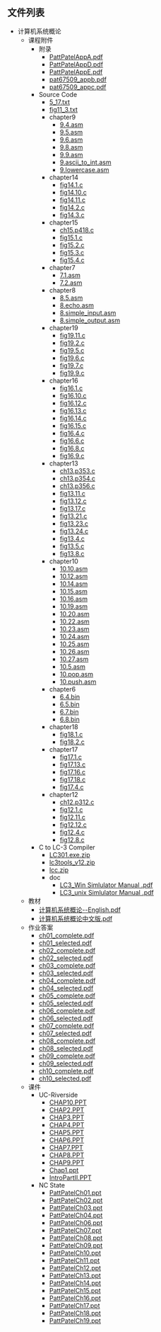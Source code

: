 

## 文件列表

- 计算机系统概论
    - 课程附件
        - 附录
            - [PattPatelAppA.pdf](https%3A//github.com/QSCTech/zju-icicles/raw/master/%E8%AE%A1%E7%AE%97%E6%9C%BA%E7%B3%BB%E7%BB%9F%E6%A6%82%E8%AE%BA/%E8%AF%BE%E7%A8%8B%E9%99%84%E4%BB%B6/%E9%99%84%E5%BD%95/PattPatelAppA.pdf)
            - [PattPatelAppD.pdf](https%3A//github.com/QSCTech/zju-icicles/raw/master/%E8%AE%A1%E7%AE%97%E6%9C%BA%E7%B3%BB%E7%BB%9F%E6%A6%82%E8%AE%BA/%E8%AF%BE%E7%A8%8B%E9%99%84%E4%BB%B6/%E9%99%84%E5%BD%95/PattPatelAppD.pdf)
            - [PattPatelAppE.pdf](https%3A//github.com/QSCTech/zju-icicles/raw/master/%E8%AE%A1%E7%AE%97%E6%9C%BA%E7%B3%BB%E7%BB%9F%E6%A6%82%E8%AE%BA/%E8%AF%BE%E7%A8%8B%E9%99%84%E4%BB%B6/%E9%99%84%E5%BD%95/PattPatelAppE.pdf)
            - [pat67509_appb.pdf](https%3A//github.com/QSCTech/zju-icicles/raw/master/%E8%AE%A1%E7%AE%97%E6%9C%BA%E7%B3%BB%E7%BB%9F%E6%A6%82%E8%AE%BA/%E8%AF%BE%E7%A8%8B%E9%99%84%E4%BB%B6/%E9%99%84%E5%BD%95/pat67509_appb.pdf)
            - [pat67509_appc.pdf](https%3A//github.com/QSCTech/zju-icicles/raw/master/%E8%AE%A1%E7%AE%97%E6%9C%BA%E7%B3%BB%E7%BB%9F%E6%A6%82%E8%AE%BA/%E8%AF%BE%E7%A8%8B%E9%99%84%E4%BB%B6/%E9%99%84%E5%BD%95/pat67509_appc.pdf)
        - Source Code
            - [5_17.txt](https%3A//github.com/QSCTech/zju-icicles/blob/master/%E8%AE%A1%E7%AE%97%E6%9C%BA%E7%B3%BB%E7%BB%9F%E6%A6%82%E8%AE%BA/%E8%AF%BE%E7%A8%8B%E9%99%84%E4%BB%B6/Source%20Code/5_17.txt)
            - [fig11_3.txt](https%3A//github.com/QSCTech/zju-icicles/blob/master/%E8%AE%A1%E7%AE%97%E6%9C%BA%E7%B3%BB%E7%BB%9F%E6%A6%82%E8%AE%BA/%E8%AF%BE%E7%A8%8B%E9%99%84%E4%BB%B6/Source%20Code/fig11_3.txt)
            - chapter9
                - [9.4.asm](https%3A//github.com/QSCTech/zju-icicles/raw/master/%E8%AE%A1%E7%AE%97%E6%9C%BA%E7%B3%BB%E7%BB%9F%E6%A6%82%E8%AE%BA/%E8%AF%BE%E7%A8%8B%E9%99%84%E4%BB%B6/Source%20Code/chapter9/9.4.asm)
                - [9.5.asm](https%3A//github.com/QSCTech/zju-icicles/raw/master/%E8%AE%A1%E7%AE%97%E6%9C%BA%E7%B3%BB%E7%BB%9F%E6%A6%82%E8%AE%BA/%E8%AF%BE%E7%A8%8B%E9%99%84%E4%BB%B6/Source%20Code/chapter9/9.5.asm)
                - [9.6.asm](https%3A//github.com/QSCTech/zju-icicles/raw/master/%E8%AE%A1%E7%AE%97%E6%9C%BA%E7%B3%BB%E7%BB%9F%E6%A6%82%E8%AE%BA/%E8%AF%BE%E7%A8%8B%E9%99%84%E4%BB%B6/Source%20Code/chapter9/9.6.asm)
                - [9.8.asm](https%3A//github.com/QSCTech/zju-icicles/raw/master/%E8%AE%A1%E7%AE%97%E6%9C%BA%E7%B3%BB%E7%BB%9F%E6%A6%82%E8%AE%BA/%E8%AF%BE%E7%A8%8B%E9%99%84%E4%BB%B6/Source%20Code/chapter9/9.8.asm)
                - [9.9.asm](https%3A//github.com/QSCTech/zju-icicles/raw/master/%E8%AE%A1%E7%AE%97%E6%9C%BA%E7%B3%BB%E7%BB%9F%E6%A6%82%E8%AE%BA/%E8%AF%BE%E7%A8%8B%E9%99%84%E4%BB%B6/Source%20Code/chapter9/9.9.asm)
                - [9.ascii_to_int.asm](https%3A//github.com/QSCTech/zju-icicles/raw/master/%E8%AE%A1%E7%AE%97%E6%9C%BA%E7%B3%BB%E7%BB%9F%E6%A6%82%E8%AE%BA/%E8%AF%BE%E7%A8%8B%E9%99%84%E4%BB%B6/Source%20Code/chapter9/9.ascii_to_int.asm)
                - [9.lowercase.asm](https%3A//github.com/QSCTech/zju-icicles/raw/master/%E8%AE%A1%E7%AE%97%E6%9C%BA%E7%B3%BB%E7%BB%9F%E6%A6%82%E8%AE%BA/%E8%AF%BE%E7%A8%8B%E9%99%84%E4%BB%B6/Source%20Code/chapter9/9.lowercase.asm)
            - chapter14
                - [fig14.1.c](https%3A//github.com/QSCTech/zju-icicles/raw/master/%E8%AE%A1%E7%AE%97%E6%9C%BA%E7%B3%BB%E7%BB%9F%E6%A6%82%E8%AE%BA/%E8%AF%BE%E7%A8%8B%E9%99%84%E4%BB%B6/Source%20Code/chapter14/fig14.1.c)
                - [fig14.10.c](https%3A//github.com/QSCTech/zju-icicles/raw/master/%E8%AE%A1%E7%AE%97%E6%9C%BA%E7%B3%BB%E7%BB%9F%E6%A6%82%E8%AE%BA/%E8%AF%BE%E7%A8%8B%E9%99%84%E4%BB%B6/Source%20Code/chapter14/fig14.10.c)
                - [fig14.11.c](https%3A//github.com/QSCTech/zju-icicles/raw/master/%E8%AE%A1%E7%AE%97%E6%9C%BA%E7%B3%BB%E7%BB%9F%E6%A6%82%E8%AE%BA/%E8%AF%BE%E7%A8%8B%E9%99%84%E4%BB%B6/Source%20Code/chapter14/fig14.11.c)
                - [fig14.2.c](https%3A//github.com/QSCTech/zju-icicles/raw/master/%E8%AE%A1%E7%AE%97%E6%9C%BA%E7%B3%BB%E7%BB%9F%E6%A6%82%E8%AE%BA/%E8%AF%BE%E7%A8%8B%E9%99%84%E4%BB%B6/Source%20Code/chapter14/fig14.2.c)
                - [fig14.3.c](https%3A//github.com/QSCTech/zju-icicles/raw/master/%E8%AE%A1%E7%AE%97%E6%9C%BA%E7%B3%BB%E7%BB%9F%E6%A6%82%E8%AE%BA/%E8%AF%BE%E7%A8%8B%E9%99%84%E4%BB%B6/Source%20Code/chapter14/fig14.3.c)
            - chapter15
                - [ch15.p418.c](https%3A//github.com/QSCTech/zju-icicles/raw/master/%E8%AE%A1%E7%AE%97%E6%9C%BA%E7%B3%BB%E7%BB%9F%E6%A6%82%E8%AE%BA/%E8%AF%BE%E7%A8%8B%E9%99%84%E4%BB%B6/Source%20Code/chapter15/ch15.p418.c)
                - [fig15.1.c](https%3A//github.com/QSCTech/zju-icicles/raw/master/%E8%AE%A1%E7%AE%97%E6%9C%BA%E7%B3%BB%E7%BB%9F%E6%A6%82%E8%AE%BA/%E8%AF%BE%E7%A8%8B%E9%99%84%E4%BB%B6/Source%20Code/chapter15/fig15.1.c)
                - [fig15.2.c](https%3A//github.com/QSCTech/zju-icicles/raw/master/%E8%AE%A1%E7%AE%97%E6%9C%BA%E7%B3%BB%E7%BB%9F%E6%A6%82%E8%AE%BA/%E8%AF%BE%E7%A8%8B%E9%99%84%E4%BB%B6/Source%20Code/chapter15/fig15.2.c)
                - [fig15.3.c](https%3A//github.com/QSCTech/zju-icicles/raw/master/%E8%AE%A1%E7%AE%97%E6%9C%BA%E7%B3%BB%E7%BB%9F%E6%A6%82%E8%AE%BA/%E8%AF%BE%E7%A8%8B%E9%99%84%E4%BB%B6/Source%20Code/chapter15/fig15.3.c)
                - [fig15.4.c](https%3A//github.com/QSCTech/zju-icicles/raw/master/%E8%AE%A1%E7%AE%97%E6%9C%BA%E7%B3%BB%E7%BB%9F%E6%A6%82%E8%AE%BA/%E8%AF%BE%E7%A8%8B%E9%99%84%E4%BB%B6/Source%20Code/chapter15/fig15.4.c)
            - chapter7
                - [7.1.asm](https%3A//github.com/QSCTech/zju-icicles/raw/master/%E8%AE%A1%E7%AE%97%E6%9C%BA%E7%B3%BB%E7%BB%9F%E6%A6%82%E8%AE%BA/%E8%AF%BE%E7%A8%8B%E9%99%84%E4%BB%B6/Source%20Code/chapter7/7.1.asm)
                - [7.2.asm](https%3A//github.com/QSCTech/zju-icicles/raw/master/%E8%AE%A1%E7%AE%97%E6%9C%BA%E7%B3%BB%E7%BB%9F%E6%A6%82%E8%AE%BA/%E8%AF%BE%E7%A8%8B%E9%99%84%E4%BB%B6/Source%20Code/chapter7/7.2.asm)
            - chapter8
                - [8.5.asm](https%3A//github.com/QSCTech/zju-icicles/raw/master/%E8%AE%A1%E7%AE%97%E6%9C%BA%E7%B3%BB%E7%BB%9F%E6%A6%82%E8%AE%BA/%E8%AF%BE%E7%A8%8B%E9%99%84%E4%BB%B6/Source%20Code/chapter8/8.5.asm)
                - [8.echo.asm](https%3A//github.com/QSCTech/zju-icicles/raw/master/%E8%AE%A1%E7%AE%97%E6%9C%BA%E7%B3%BB%E7%BB%9F%E6%A6%82%E8%AE%BA/%E8%AF%BE%E7%A8%8B%E9%99%84%E4%BB%B6/Source%20Code/chapter8/8.echo.asm)
                - [8.simple_input.asm](https%3A//github.com/QSCTech/zju-icicles/raw/master/%E8%AE%A1%E7%AE%97%E6%9C%BA%E7%B3%BB%E7%BB%9F%E6%A6%82%E8%AE%BA/%E8%AF%BE%E7%A8%8B%E9%99%84%E4%BB%B6/Source%20Code/chapter8/8.simple_input.asm)
                - [8.simple_output.asm](https%3A//github.com/QSCTech/zju-icicles/raw/master/%E8%AE%A1%E7%AE%97%E6%9C%BA%E7%B3%BB%E7%BB%9F%E6%A6%82%E8%AE%BA/%E8%AF%BE%E7%A8%8B%E9%99%84%E4%BB%B6/Source%20Code/chapter8/8.simple_output.asm)
            - chapter19
                - [fig19.11.c](https%3A//github.com/QSCTech/zju-icicles/raw/master/%E8%AE%A1%E7%AE%97%E6%9C%BA%E7%B3%BB%E7%BB%9F%E6%A6%82%E8%AE%BA/%E8%AF%BE%E7%A8%8B%E9%99%84%E4%BB%B6/Source%20Code/chapter19/fig19.11.c)
                - [fig19.2.c](https%3A//github.com/QSCTech/zju-icicles/raw/master/%E8%AE%A1%E7%AE%97%E6%9C%BA%E7%B3%BB%E7%BB%9F%E6%A6%82%E8%AE%BA/%E8%AF%BE%E7%A8%8B%E9%99%84%E4%BB%B6/Source%20Code/chapter19/fig19.2.c)
                - [fig19.5.c](https%3A//github.com/QSCTech/zju-icicles/raw/master/%E8%AE%A1%E7%AE%97%E6%9C%BA%E7%B3%BB%E7%BB%9F%E6%A6%82%E8%AE%BA/%E8%AF%BE%E7%A8%8B%E9%99%84%E4%BB%B6/Source%20Code/chapter19/fig19.5.c)
                - [fig19.6.c](https%3A//github.com/QSCTech/zju-icicles/raw/master/%E8%AE%A1%E7%AE%97%E6%9C%BA%E7%B3%BB%E7%BB%9F%E6%A6%82%E8%AE%BA/%E8%AF%BE%E7%A8%8B%E9%99%84%E4%BB%B6/Source%20Code/chapter19/fig19.6.c)
                - [fig19.7.c](https%3A//github.com/QSCTech/zju-icicles/raw/master/%E8%AE%A1%E7%AE%97%E6%9C%BA%E7%B3%BB%E7%BB%9F%E6%A6%82%E8%AE%BA/%E8%AF%BE%E7%A8%8B%E9%99%84%E4%BB%B6/Source%20Code/chapter19/fig19.7.c)
                - [fig19.9.c](https%3A//github.com/QSCTech/zju-icicles/raw/master/%E8%AE%A1%E7%AE%97%E6%9C%BA%E7%B3%BB%E7%BB%9F%E6%A6%82%E8%AE%BA/%E8%AF%BE%E7%A8%8B%E9%99%84%E4%BB%B6/Source%20Code/chapter19/fig19.9.c)
            - chapter16
                - [fig16.1.c](https%3A//github.com/QSCTech/zju-icicles/raw/master/%E8%AE%A1%E7%AE%97%E6%9C%BA%E7%B3%BB%E7%BB%9F%E6%A6%82%E8%AE%BA/%E8%AF%BE%E7%A8%8B%E9%99%84%E4%BB%B6/Source%20Code/chapter16/fig16.1.c)
                - [fig16.10.c](https%3A//github.com/QSCTech/zju-icicles/raw/master/%E8%AE%A1%E7%AE%97%E6%9C%BA%E7%B3%BB%E7%BB%9F%E6%A6%82%E8%AE%BA/%E8%AF%BE%E7%A8%8B%E9%99%84%E4%BB%B6/Source%20Code/chapter16/fig16.10.c)
                - [fig16.12.c](https%3A//github.com/QSCTech/zju-icicles/raw/master/%E8%AE%A1%E7%AE%97%E6%9C%BA%E7%B3%BB%E7%BB%9F%E6%A6%82%E8%AE%BA/%E8%AF%BE%E7%A8%8B%E9%99%84%E4%BB%B6/Source%20Code/chapter16/fig16.12.c)
                - [fig16.13.c](https%3A//github.com/QSCTech/zju-icicles/raw/master/%E8%AE%A1%E7%AE%97%E6%9C%BA%E7%B3%BB%E7%BB%9F%E6%A6%82%E8%AE%BA/%E8%AF%BE%E7%A8%8B%E9%99%84%E4%BB%B6/Source%20Code/chapter16/fig16.13.c)
                - [fig16.14.c](https%3A//github.com/QSCTech/zju-icicles/raw/master/%E8%AE%A1%E7%AE%97%E6%9C%BA%E7%B3%BB%E7%BB%9F%E6%A6%82%E8%AE%BA/%E8%AF%BE%E7%A8%8B%E9%99%84%E4%BB%B6/Source%20Code/chapter16/fig16.14.c)
                - [fig16.15.c](https%3A//github.com/QSCTech/zju-icicles/raw/master/%E8%AE%A1%E7%AE%97%E6%9C%BA%E7%B3%BB%E7%BB%9F%E6%A6%82%E8%AE%BA/%E8%AF%BE%E7%A8%8B%E9%99%84%E4%BB%B6/Source%20Code/chapter16/fig16.15.c)
                - [fig16.4.c](https%3A//github.com/QSCTech/zju-icicles/raw/master/%E8%AE%A1%E7%AE%97%E6%9C%BA%E7%B3%BB%E7%BB%9F%E6%A6%82%E8%AE%BA/%E8%AF%BE%E7%A8%8B%E9%99%84%E4%BB%B6/Source%20Code/chapter16/fig16.4.c)
                - [fig16.6.c](https%3A//github.com/QSCTech/zju-icicles/raw/master/%E8%AE%A1%E7%AE%97%E6%9C%BA%E7%B3%BB%E7%BB%9F%E6%A6%82%E8%AE%BA/%E8%AF%BE%E7%A8%8B%E9%99%84%E4%BB%B6/Source%20Code/chapter16/fig16.6.c)
                - [fig16.8.c](https%3A//github.com/QSCTech/zju-icicles/raw/master/%E8%AE%A1%E7%AE%97%E6%9C%BA%E7%B3%BB%E7%BB%9F%E6%A6%82%E8%AE%BA/%E8%AF%BE%E7%A8%8B%E9%99%84%E4%BB%B6/Source%20Code/chapter16/fig16.8.c)
                - [fig16.9.c](https%3A//github.com/QSCTech/zju-icicles/raw/master/%E8%AE%A1%E7%AE%97%E6%9C%BA%E7%B3%BB%E7%BB%9F%E6%A6%82%E8%AE%BA/%E8%AF%BE%E7%A8%8B%E9%99%84%E4%BB%B6/Source%20Code/chapter16/fig16.9.c)
            - chapter13
                - [ch13.p353.c](https%3A//github.com/QSCTech/zju-icicles/raw/master/%E8%AE%A1%E7%AE%97%E6%9C%BA%E7%B3%BB%E7%BB%9F%E6%A6%82%E8%AE%BA/%E8%AF%BE%E7%A8%8B%E9%99%84%E4%BB%B6/Source%20Code/chapter13/ch13.p353.c)
                - [ch13.p354.c](https%3A//github.com/QSCTech/zju-icicles/raw/master/%E8%AE%A1%E7%AE%97%E6%9C%BA%E7%B3%BB%E7%BB%9F%E6%A6%82%E8%AE%BA/%E8%AF%BE%E7%A8%8B%E9%99%84%E4%BB%B6/Source%20Code/chapter13/ch13.p354.c)
                - [ch13.p356.c](https%3A//github.com/QSCTech/zju-icicles/raw/master/%E8%AE%A1%E7%AE%97%E6%9C%BA%E7%B3%BB%E7%BB%9F%E6%A6%82%E8%AE%BA/%E8%AF%BE%E7%A8%8B%E9%99%84%E4%BB%B6/Source%20Code/chapter13/ch13.p356.c)
                - [fig13.11.c](https%3A//github.com/QSCTech/zju-icicles/raw/master/%E8%AE%A1%E7%AE%97%E6%9C%BA%E7%B3%BB%E7%BB%9F%E6%A6%82%E8%AE%BA/%E8%AF%BE%E7%A8%8B%E9%99%84%E4%BB%B6/Source%20Code/chapter13/fig13.11.c)
                - [fig13.12.c](https%3A//github.com/QSCTech/zju-icicles/raw/master/%E8%AE%A1%E7%AE%97%E6%9C%BA%E7%B3%BB%E7%BB%9F%E6%A6%82%E8%AE%BA/%E8%AF%BE%E7%A8%8B%E9%99%84%E4%BB%B6/Source%20Code/chapter13/fig13.12.c)
                - [fig13.17.c](https%3A//github.com/QSCTech/zju-icicles/raw/master/%E8%AE%A1%E7%AE%97%E6%9C%BA%E7%B3%BB%E7%BB%9F%E6%A6%82%E8%AE%BA/%E8%AF%BE%E7%A8%8B%E9%99%84%E4%BB%B6/Source%20Code/chapter13/fig13.17.c)
                - [fig13.21.c](https%3A//github.com/QSCTech/zju-icicles/raw/master/%E8%AE%A1%E7%AE%97%E6%9C%BA%E7%B3%BB%E7%BB%9F%E6%A6%82%E8%AE%BA/%E8%AF%BE%E7%A8%8B%E9%99%84%E4%BB%B6/Source%20Code/chapter13/fig13.21.c)
                - [fig13.23.c](https%3A//github.com/QSCTech/zju-icicles/raw/master/%E8%AE%A1%E7%AE%97%E6%9C%BA%E7%B3%BB%E7%BB%9F%E6%A6%82%E8%AE%BA/%E8%AF%BE%E7%A8%8B%E9%99%84%E4%BB%B6/Source%20Code/chapter13/fig13.23.c)
                - [fig13.24.c](https%3A//github.com/QSCTech/zju-icicles/raw/master/%E8%AE%A1%E7%AE%97%E6%9C%BA%E7%B3%BB%E7%BB%9F%E6%A6%82%E8%AE%BA/%E8%AF%BE%E7%A8%8B%E9%99%84%E4%BB%B6/Source%20Code/chapter13/fig13.24.c)
                - [fig13.4.c](https%3A//github.com/QSCTech/zju-icicles/raw/master/%E8%AE%A1%E7%AE%97%E6%9C%BA%E7%B3%BB%E7%BB%9F%E6%A6%82%E8%AE%BA/%E8%AF%BE%E7%A8%8B%E9%99%84%E4%BB%B6/Source%20Code/chapter13/fig13.4.c)
                - [fig13.5.c](https%3A//github.com/QSCTech/zju-icicles/raw/master/%E8%AE%A1%E7%AE%97%E6%9C%BA%E7%B3%BB%E7%BB%9F%E6%A6%82%E8%AE%BA/%E8%AF%BE%E7%A8%8B%E9%99%84%E4%BB%B6/Source%20Code/chapter13/fig13.5.c)
                - [fig13.8.c](https%3A//github.com/QSCTech/zju-icicles/raw/master/%E8%AE%A1%E7%AE%97%E6%9C%BA%E7%B3%BB%E7%BB%9F%E6%A6%82%E8%AE%BA/%E8%AF%BE%E7%A8%8B%E9%99%84%E4%BB%B6/Source%20Code/chapter13/fig13.8.c)
            - chapter10
                - [10.10.asm](https%3A//github.com/QSCTech/zju-icicles/raw/master/%E8%AE%A1%E7%AE%97%E6%9C%BA%E7%B3%BB%E7%BB%9F%E6%A6%82%E8%AE%BA/%E8%AF%BE%E7%A8%8B%E9%99%84%E4%BB%B6/Source%20Code/chapter10/10.10.asm)
                - [10.12.asm](https%3A//github.com/QSCTech/zju-icicles/raw/master/%E8%AE%A1%E7%AE%97%E6%9C%BA%E7%B3%BB%E7%BB%9F%E6%A6%82%E8%AE%BA/%E8%AF%BE%E7%A8%8B%E9%99%84%E4%BB%B6/Source%20Code/chapter10/10.12.asm)
                - [10.14.asm](https%3A//github.com/QSCTech/zju-icicles/raw/master/%E8%AE%A1%E7%AE%97%E6%9C%BA%E7%B3%BB%E7%BB%9F%E6%A6%82%E8%AE%BA/%E8%AF%BE%E7%A8%8B%E9%99%84%E4%BB%B6/Source%20Code/chapter10/10.14.asm)
                - [10.15.asm](https%3A//github.com/QSCTech/zju-icicles/raw/master/%E8%AE%A1%E7%AE%97%E6%9C%BA%E7%B3%BB%E7%BB%9F%E6%A6%82%E8%AE%BA/%E8%AF%BE%E7%A8%8B%E9%99%84%E4%BB%B6/Source%20Code/chapter10/10.15.asm)
                - [10.16.asm](https%3A//github.com/QSCTech/zju-icicles/raw/master/%E8%AE%A1%E7%AE%97%E6%9C%BA%E7%B3%BB%E7%BB%9F%E6%A6%82%E8%AE%BA/%E8%AF%BE%E7%A8%8B%E9%99%84%E4%BB%B6/Source%20Code/chapter10/10.16.asm)
                - [10.19.asm](https%3A//github.com/QSCTech/zju-icicles/raw/master/%E8%AE%A1%E7%AE%97%E6%9C%BA%E7%B3%BB%E7%BB%9F%E6%A6%82%E8%AE%BA/%E8%AF%BE%E7%A8%8B%E9%99%84%E4%BB%B6/Source%20Code/chapter10/10.19.asm)
                - [10.20.asm](https%3A//github.com/QSCTech/zju-icicles/raw/master/%E8%AE%A1%E7%AE%97%E6%9C%BA%E7%B3%BB%E7%BB%9F%E6%A6%82%E8%AE%BA/%E8%AF%BE%E7%A8%8B%E9%99%84%E4%BB%B6/Source%20Code/chapter10/10.20.asm)
                - [10.22.asm](https%3A//github.com/QSCTech/zju-icicles/raw/master/%E8%AE%A1%E7%AE%97%E6%9C%BA%E7%B3%BB%E7%BB%9F%E6%A6%82%E8%AE%BA/%E8%AF%BE%E7%A8%8B%E9%99%84%E4%BB%B6/Source%20Code/chapter10/10.22.asm)
                - [10.23.asm](https%3A//github.com/QSCTech/zju-icicles/raw/master/%E8%AE%A1%E7%AE%97%E6%9C%BA%E7%B3%BB%E7%BB%9F%E6%A6%82%E8%AE%BA/%E8%AF%BE%E7%A8%8B%E9%99%84%E4%BB%B6/Source%20Code/chapter10/10.23.asm)
                - [10.24.asm](https%3A//github.com/QSCTech/zju-icicles/raw/master/%E8%AE%A1%E7%AE%97%E6%9C%BA%E7%B3%BB%E7%BB%9F%E6%A6%82%E8%AE%BA/%E8%AF%BE%E7%A8%8B%E9%99%84%E4%BB%B6/Source%20Code/chapter10/10.24.asm)
                - [10.25.asm](https%3A//github.com/QSCTech/zju-icicles/raw/master/%E8%AE%A1%E7%AE%97%E6%9C%BA%E7%B3%BB%E7%BB%9F%E6%A6%82%E8%AE%BA/%E8%AF%BE%E7%A8%8B%E9%99%84%E4%BB%B6/Source%20Code/chapter10/10.25.asm)
                - [10.26.asm](https%3A//github.com/QSCTech/zju-icicles/raw/master/%E8%AE%A1%E7%AE%97%E6%9C%BA%E7%B3%BB%E7%BB%9F%E6%A6%82%E8%AE%BA/%E8%AF%BE%E7%A8%8B%E9%99%84%E4%BB%B6/Source%20Code/chapter10/10.26.asm)
                - [10.27.asm](https%3A//github.com/QSCTech/zju-icicles/raw/master/%E8%AE%A1%E7%AE%97%E6%9C%BA%E7%B3%BB%E7%BB%9F%E6%A6%82%E8%AE%BA/%E8%AF%BE%E7%A8%8B%E9%99%84%E4%BB%B6/Source%20Code/chapter10/10.27.asm)
                - [10.5.asm](https%3A//github.com/QSCTech/zju-icicles/raw/master/%E8%AE%A1%E7%AE%97%E6%9C%BA%E7%B3%BB%E7%BB%9F%E6%A6%82%E8%AE%BA/%E8%AF%BE%E7%A8%8B%E9%99%84%E4%BB%B6/Source%20Code/chapter10/10.5.asm)
                - [10.pop.asm](https%3A//github.com/QSCTech/zju-icicles/raw/master/%E8%AE%A1%E7%AE%97%E6%9C%BA%E7%B3%BB%E7%BB%9F%E6%A6%82%E8%AE%BA/%E8%AF%BE%E7%A8%8B%E9%99%84%E4%BB%B6/Source%20Code/chapter10/10.pop.asm)
                - [10.push.asm](https%3A//github.com/QSCTech/zju-icicles/raw/master/%E8%AE%A1%E7%AE%97%E6%9C%BA%E7%B3%BB%E7%BB%9F%E6%A6%82%E8%AE%BA/%E8%AF%BE%E7%A8%8B%E9%99%84%E4%BB%B6/Source%20Code/chapter10/10.push.asm)
            - chapter6
                - [6.4.bin](https%3A//github.com/QSCTech/zju-icicles/raw/master/%E8%AE%A1%E7%AE%97%E6%9C%BA%E7%B3%BB%E7%BB%9F%E6%A6%82%E8%AE%BA/%E8%AF%BE%E7%A8%8B%E9%99%84%E4%BB%B6/Source%20Code/chapter6/6.4.bin)
                - [6.5.bin](https%3A//github.com/QSCTech/zju-icicles/raw/master/%E8%AE%A1%E7%AE%97%E6%9C%BA%E7%B3%BB%E7%BB%9F%E6%A6%82%E8%AE%BA/%E8%AF%BE%E7%A8%8B%E9%99%84%E4%BB%B6/Source%20Code/chapter6/6.5.bin)
                - [6.7.bin](https%3A//github.com/QSCTech/zju-icicles/raw/master/%E8%AE%A1%E7%AE%97%E6%9C%BA%E7%B3%BB%E7%BB%9F%E6%A6%82%E8%AE%BA/%E8%AF%BE%E7%A8%8B%E9%99%84%E4%BB%B6/Source%20Code/chapter6/6.7.bin)
                - [6.8.bin](https%3A//github.com/QSCTech/zju-icicles/raw/master/%E8%AE%A1%E7%AE%97%E6%9C%BA%E7%B3%BB%E7%BB%9F%E6%A6%82%E8%AE%BA/%E8%AF%BE%E7%A8%8B%E9%99%84%E4%BB%B6/Source%20Code/chapter6/6.8.bin)
            - chapter18
                - [fig18.1.c](https%3A//github.com/QSCTech/zju-icicles/raw/master/%E8%AE%A1%E7%AE%97%E6%9C%BA%E7%B3%BB%E7%BB%9F%E6%A6%82%E8%AE%BA/%E8%AF%BE%E7%A8%8B%E9%99%84%E4%BB%B6/Source%20Code/chapter18/fig18.1.c)
                - [fig18.2.c](https%3A//github.com/QSCTech/zju-icicles/raw/master/%E8%AE%A1%E7%AE%97%E6%9C%BA%E7%B3%BB%E7%BB%9F%E6%A6%82%E8%AE%BA/%E8%AF%BE%E7%A8%8B%E9%99%84%E4%BB%B6/Source%20Code/chapter18/fig18.2.c)
            - chapter17
                - [fig17.1.c](https%3A//github.com/QSCTech/zju-icicles/raw/master/%E8%AE%A1%E7%AE%97%E6%9C%BA%E7%B3%BB%E7%BB%9F%E6%A6%82%E8%AE%BA/%E8%AF%BE%E7%A8%8B%E9%99%84%E4%BB%B6/Source%20Code/chapter17/fig17.1.c)
                - [fig17.13.c](https%3A//github.com/QSCTech/zju-icicles/raw/master/%E8%AE%A1%E7%AE%97%E6%9C%BA%E7%B3%BB%E7%BB%9F%E6%A6%82%E8%AE%BA/%E8%AF%BE%E7%A8%8B%E9%99%84%E4%BB%B6/Source%20Code/chapter17/fig17.13.c)
                - [fig17.16.c](https%3A//github.com/QSCTech/zju-icicles/raw/master/%E8%AE%A1%E7%AE%97%E6%9C%BA%E7%B3%BB%E7%BB%9F%E6%A6%82%E8%AE%BA/%E8%AF%BE%E7%A8%8B%E9%99%84%E4%BB%B6/Source%20Code/chapter17/fig17.16.c)
                - [fig17.18.c](https%3A//github.com/QSCTech/zju-icicles/raw/master/%E8%AE%A1%E7%AE%97%E6%9C%BA%E7%B3%BB%E7%BB%9F%E6%A6%82%E8%AE%BA/%E8%AF%BE%E7%A8%8B%E9%99%84%E4%BB%B6/Source%20Code/chapter17/fig17.18.c)
                - [fig17.4.c](https%3A//github.com/QSCTech/zju-icicles/raw/master/%E8%AE%A1%E7%AE%97%E6%9C%BA%E7%B3%BB%E7%BB%9F%E6%A6%82%E8%AE%BA/%E8%AF%BE%E7%A8%8B%E9%99%84%E4%BB%B6/Source%20Code/chapter17/fig17.4.c)
            - chapter12
                - [ch12.p312.c](https%3A//github.com/QSCTech/zju-icicles/raw/master/%E8%AE%A1%E7%AE%97%E6%9C%BA%E7%B3%BB%E7%BB%9F%E6%A6%82%E8%AE%BA/%E8%AF%BE%E7%A8%8B%E9%99%84%E4%BB%B6/Source%20Code/chapter12/ch12.p312.c)
                - [fig12.1.c](https%3A//github.com/QSCTech/zju-icicles/raw/master/%E8%AE%A1%E7%AE%97%E6%9C%BA%E7%B3%BB%E7%BB%9F%E6%A6%82%E8%AE%BA/%E8%AF%BE%E7%A8%8B%E9%99%84%E4%BB%B6/Source%20Code/chapter12/fig12.1.c)
                - [fig12.11.c](https%3A//github.com/QSCTech/zju-icicles/raw/master/%E8%AE%A1%E7%AE%97%E6%9C%BA%E7%B3%BB%E7%BB%9F%E6%A6%82%E8%AE%BA/%E8%AF%BE%E7%A8%8B%E9%99%84%E4%BB%B6/Source%20Code/chapter12/fig12.11.c)
                - [fig12.12.c](https%3A//github.com/QSCTech/zju-icicles/raw/master/%E8%AE%A1%E7%AE%97%E6%9C%BA%E7%B3%BB%E7%BB%9F%E6%A6%82%E8%AE%BA/%E8%AF%BE%E7%A8%8B%E9%99%84%E4%BB%B6/Source%20Code/chapter12/fig12.12.c)
                - [fig12.4.c](https%3A//github.com/QSCTech/zju-icicles/raw/master/%E8%AE%A1%E7%AE%97%E6%9C%BA%E7%B3%BB%E7%BB%9F%E6%A6%82%E8%AE%BA/%E8%AF%BE%E7%A8%8B%E9%99%84%E4%BB%B6/Source%20Code/chapter12/fig12.4.c)
                - [fig12.8.c](https%3A//github.com/QSCTech/zju-icicles/raw/master/%E8%AE%A1%E7%AE%97%E6%9C%BA%E7%B3%BB%E7%BB%9F%E6%A6%82%E8%AE%BA/%E8%AF%BE%E7%A8%8B%E9%99%84%E4%BB%B6/Source%20Code/chapter12/fig12.8.c)
        - C to LC-3 Compiler
            - [LC301.exe.zip](https%3A//github.com/QSCTech/zju-icicles/raw/master/%E8%AE%A1%E7%AE%97%E6%9C%BA%E7%B3%BB%E7%BB%9F%E6%A6%82%E8%AE%BA/%E8%AF%BE%E7%A8%8B%E9%99%84%E4%BB%B6/C%20to%20LC-3%20Compiler/LC301.exe.zip)
            - [lc3tools_v12.zip](https%3A//github.com/QSCTech/zju-icicles/raw/master/%E8%AE%A1%E7%AE%97%E6%9C%BA%E7%B3%BB%E7%BB%9F%E6%A6%82%E8%AE%BA/%E8%AF%BE%E7%A8%8B%E9%99%84%E4%BB%B6/C%20to%20LC-3%20Compiler/lc3tools_v12.zip)
            - [lcc.zip](https%3A//github.com/QSCTech/zju-icicles/raw/master/%E8%AE%A1%E7%AE%97%E6%9C%BA%E7%B3%BB%E7%BB%9F%E6%A6%82%E8%AE%BA/%E8%AF%BE%E7%A8%8B%E9%99%84%E4%BB%B6/C%20to%20LC-3%20Compiler/lcc.zip)
            - doc
                - [LC3_Win Simlulator Manual .pdf](https%3A//github.com/QSCTech/zju-icicles/raw/master/%E8%AE%A1%E7%AE%97%E6%9C%BA%E7%B3%BB%E7%BB%9F%E6%A6%82%E8%AE%BA/%E8%AF%BE%E7%A8%8B%E9%99%84%E4%BB%B6/C%20to%20LC-3%20Compiler/doc/LC3_Win%20Simlulator%20Manual%20.pdf)
                - [LC3_unix Simlulator Manual .pdf](https%3A//github.com/QSCTech/zju-icicles/raw/master/%E8%AE%A1%E7%AE%97%E6%9C%BA%E7%B3%BB%E7%BB%9F%E6%A6%82%E8%AE%BA/%E8%AF%BE%E7%A8%8B%E9%99%84%E4%BB%B6/C%20to%20LC-3%20Compiler/doc/LC3_unix%20Simlulator%20Manual%20.pdf)
    - 教材
        - [计算机系统概论--English.pdf](https%3A//github.com/QSCTech/zju-icicles/raw/master/%E8%AE%A1%E7%AE%97%E6%9C%BA%E7%B3%BB%E7%BB%9F%E6%A6%82%E8%AE%BA/%E6%95%99%E6%9D%90/%E8%AE%A1%E7%AE%97%E6%9C%BA%E7%B3%BB%E7%BB%9F%E6%A6%82%E8%AE%BA--English.pdf)
        - [计算机系统概论中文版.pdf](https%3A//github.com/QSCTech/zju-icicles/raw/master/%E8%AE%A1%E7%AE%97%E6%9C%BA%E7%B3%BB%E7%BB%9F%E6%A6%82%E8%AE%BA/%E6%95%99%E6%9D%90/%E8%AE%A1%E7%AE%97%E6%9C%BA%E7%B3%BB%E7%BB%9F%E6%A6%82%E8%AE%BA%E4%B8%AD%E6%96%87%E7%89%88.pdf)
    - 作业答案
        - [ch01_complete.pdf](https%3A//github.com/QSCTech/zju-icicles/raw/master/%E8%AE%A1%E7%AE%97%E6%9C%BA%E7%B3%BB%E7%BB%9F%E6%A6%82%E8%AE%BA/%E4%BD%9C%E4%B8%9A%E7%AD%94%E6%A1%88/ch01_complete.pdf)
        - [ch01_selected.pdf](https%3A//github.com/QSCTech/zju-icicles/raw/master/%E8%AE%A1%E7%AE%97%E6%9C%BA%E7%B3%BB%E7%BB%9F%E6%A6%82%E8%AE%BA/%E4%BD%9C%E4%B8%9A%E7%AD%94%E6%A1%88/ch01_selected.pdf)
        - [ch02_complete.pdf](https%3A//github.com/QSCTech/zju-icicles/raw/master/%E8%AE%A1%E7%AE%97%E6%9C%BA%E7%B3%BB%E7%BB%9F%E6%A6%82%E8%AE%BA/%E4%BD%9C%E4%B8%9A%E7%AD%94%E6%A1%88/ch02_complete.pdf)
        - [ch02_selected.pdf](https%3A//github.com/QSCTech/zju-icicles/raw/master/%E8%AE%A1%E7%AE%97%E6%9C%BA%E7%B3%BB%E7%BB%9F%E6%A6%82%E8%AE%BA/%E4%BD%9C%E4%B8%9A%E7%AD%94%E6%A1%88/ch02_selected.pdf)
        - [ch03_complete.pdf](https%3A//github.com/QSCTech/zju-icicles/raw/master/%E8%AE%A1%E7%AE%97%E6%9C%BA%E7%B3%BB%E7%BB%9F%E6%A6%82%E8%AE%BA/%E4%BD%9C%E4%B8%9A%E7%AD%94%E6%A1%88/ch03_complete.pdf)
        - [ch03_selected.pdf](https%3A//github.com/QSCTech/zju-icicles/raw/master/%E8%AE%A1%E7%AE%97%E6%9C%BA%E7%B3%BB%E7%BB%9F%E6%A6%82%E8%AE%BA/%E4%BD%9C%E4%B8%9A%E7%AD%94%E6%A1%88/ch03_selected.pdf)
        - [ch04_complete.pdf](https%3A//github.com/QSCTech/zju-icicles/raw/master/%E8%AE%A1%E7%AE%97%E6%9C%BA%E7%B3%BB%E7%BB%9F%E6%A6%82%E8%AE%BA/%E4%BD%9C%E4%B8%9A%E7%AD%94%E6%A1%88/ch04_complete.pdf)
        - [ch04_selected.pdf](https%3A//github.com/QSCTech/zju-icicles/raw/master/%E8%AE%A1%E7%AE%97%E6%9C%BA%E7%B3%BB%E7%BB%9F%E6%A6%82%E8%AE%BA/%E4%BD%9C%E4%B8%9A%E7%AD%94%E6%A1%88/ch04_selected.pdf)
        - [ch05_complete.pdf](https%3A//github.com/QSCTech/zju-icicles/raw/master/%E8%AE%A1%E7%AE%97%E6%9C%BA%E7%B3%BB%E7%BB%9F%E6%A6%82%E8%AE%BA/%E4%BD%9C%E4%B8%9A%E7%AD%94%E6%A1%88/ch05_complete.pdf)
        - [ch05_selected.pdf](https%3A//github.com/QSCTech/zju-icicles/raw/master/%E8%AE%A1%E7%AE%97%E6%9C%BA%E7%B3%BB%E7%BB%9F%E6%A6%82%E8%AE%BA/%E4%BD%9C%E4%B8%9A%E7%AD%94%E6%A1%88/ch05_selected.pdf)
        - [ch06_complete.pdf](https%3A//github.com/QSCTech/zju-icicles/raw/master/%E8%AE%A1%E7%AE%97%E6%9C%BA%E7%B3%BB%E7%BB%9F%E6%A6%82%E8%AE%BA/%E4%BD%9C%E4%B8%9A%E7%AD%94%E6%A1%88/ch06_complete.pdf)
        - [ch06_selected.pdf](https%3A//github.com/QSCTech/zju-icicles/raw/master/%E8%AE%A1%E7%AE%97%E6%9C%BA%E7%B3%BB%E7%BB%9F%E6%A6%82%E8%AE%BA/%E4%BD%9C%E4%B8%9A%E7%AD%94%E6%A1%88/ch06_selected.pdf)
        - [ch07_complete.pdf](https%3A//github.com/QSCTech/zju-icicles/raw/master/%E8%AE%A1%E7%AE%97%E6%9C%BA%E7%B3%BB%E7%BB%9F%E6%A6%82%E8%AE%BA/%E4%BD%9C%E4%B8%9A%E7%AD%94%E6%A1%88/ch07_complete.pdf)
        - [ch07_selected.pdf](https%3A//github.com/QSCTech/zju-icicles/raw/master/%E8%AE%A1%E7%AE%97%E6%9C%BA%E7%B3%BB%E7%BB%9F%E6%A6%82%E8%AE%BA/%E4%BD%9C%E4%B8%9A%E7%AD%94%E6%A1%88/ch07_selected.pdf)
        - [ch08_complete.pdf](https%3A//github.com/QSCTech/zju-icicles/raw/master/%E8%AE%A1%E7%AE%97%E6%9C%BA%E7%B3%BB%E7%BB%9F%E6%A6%82%E8%AE%BA/%E4%BD%9C%E4%B8%9A%E7%AD%94%E6%A1%88/ch08_complete.pdf)
        - [ch08_selected.pdf](https%3A//github.com/QSCTech/zju-icicles/raw/master/%E8%AE%A1%E7%AE%97%E6%9C%BA%E7%B3%BB%E7%BB%9F%E6%A6%82%E8%AE%BA/%E4%BD%9C%E4%B8%9A%E7%AD%94%E6%A1%88/ch08_selected.pdf)
        - [ch09_complete.pdf](https%3A//github.com/QSCTech/zju-icicles/raw/master/%E8%AE%A1%E7%AE%97%E6%9C%BA%E7%B3%BB%E7%BB%9F%E6%A6%82%E8%AE%BA/%E4%BD%9C%E4%B8%9A%E7%AD%94%E6%A1%88/ch09_complete.pdf)
        - [ch09_selected.pdf](https%3A//github.com/QSCTech/zju-icicles/raw/master/%E8%AE%A1%E7%AE%97%E6%9C%BA%E7%B3%BB%E7%BB%9F%E6%A6%82%E8%AE%BA/%E4%BD%9C%E4%B8%9A%E7%AD%94%E6%A1%88/ch09_selected.pdf)
        - [ch10_complete.pdf](https%3A//github.com/QSCTech/zju-icicles/raw/master/%E8%AE%A1%E7%AE%97%E6%9C%BA%E7%B3%BB%E7%BB%9F%E6%A6%82%E8%AE%BA/%E4%BD%9C%E4%B8%9A%E7%AD%94%E6%A1%88/ch10_complete.pdf)
        - [ch10_selected.pdf](https%3A//github.com/QSCTech/zju-icicles/raw/master/%E8%AE%A1%E7%AE%97%E6%9C%BA%E7%B3%BB%E7%BB%9F%E6%A6%82%E8%AE%BA/%E4%BD%9C%E4%B8%9A%E7%AD%94%E6%A1%88/ch10_selected.pdf)
    - 课件
        - UC-Riverside
            - [CHAP10.PPT](https%3A//github.com/QSCTech/zju-icicles/raw/master/%E8%AE%A1%E7%AE%97%E6%9C%BA%E7%B3%BB%E7%BB%9F%E6%A6%82%E8%AE%BA/%E8%AF%BE%E4%BB%B6/UC-Riverside/CHAP10.PPT)
            - [CHAP2.PPT](https%3A//github.com/QSCTech/zju-icicles/raw/master/%E8%AE%A1%E7%AE%97%E6%9C%BA%E7%B3%BB%E7%BB%9F%E6%A6%82%E8%AE%BA/%E8%AF%BE%E4%BB%B6/UC-Riverside/CHAP2.PPT)
            - [CHAP3.PPT](https%3A//github.com/QSCTech/zju-icicles/raw/master/%E8%AE%A1%E7%AE%97%E6%9C%BA%E7%B3%BB%E7%BB%9F%E6%A6%82%E8%AE%BA/%E8%AF%BE%E4%BB%B6/UC-Riverside/CHAP3.PPT)
            - [CHAP4.PPT](https%3A//github.com/QSCTech/zju-icicles/raw/master/%E8%AE%A1%E7%AE%97%E6%9C%BA%E7%B3%BB%E7%BB%9F%E6%A6%82%E8%AE%BA/%E8%AF%BE%E4%BB%B6/UC-Riverside/CHAP4.PPT)
            - [CHAP5.PPT](https%3A//github.com/QSCTech/zju-icicles/raw/master/%E8%AE%A1%E7%AE%97%E6%9C%BA%E7%B3%BB%E7%BB%9F%E6%A6%82%E8%AE%BA/%E8%AF%BE%E4%BB%B6/UC-Riverside/CHAP5.PPT)
            - [CHAP6.PPT](https%3A//github.com/QSCTech/zju-icicles/raw/master/%E8%AE%A1%E7%AE%97%E6%9C%BA%E7%B3%BB%E7%BB%9F%E6%A6%82%E8%AE%BA/%E8%AF%BE%E4%BB%B6/UC-Riverside/CHAP6.PPT)
            - [CHAP7.PPT](https%3A//github.com/QSCTech/zju-icicles/raw/master/%E8%AE%A1%E7%AE%97%E6%9C%BA%E7%B3%BB%E7%BB%9F%E6%A6%82%E8%AE%BA/%E8%AF%BE%E4%BB%B6/UC-Riverside/CHAP7.PPT)
            - [CHAP8.PPT](https%3A//github.com/QSCTech/zju-icicles/raw/master/%E8%AE%A1%E7%AE%97%E6%9C%BA%E7%B3%BB%E7%BB%9F%E6%A6%82%E8%AE%BA/%E8%AF%BE%E4%BB%B6/UC-Riverside/CHAP8.PPT)
            - [CHAP9.PPT](https%3A//github.com/QSCTech/zju-icicles/raw/master/%E8%AE%A1%E7%AE%97%E6%9C%BA%E7%B3%BB%E7%BB%9F%E6%A6%82%E8%AE%BA/%E8%AF%BE%E4%BB%B6/UC-Riverside/CHAP9.PPT)
            - [Chap1.ppt](https%3A//github.com/QSCTech/zju-icicles/raw/master/%E8%AE%A1%E7%AE%97%E6%9C%BA%E7%B3%BB%E7%BB%9F%E6%A6%82%E8%AE%BA/%E8%AF%BE%E4%BB%B6/UC-Riverside/Chap1.ppt)
            - [IntroPartII.PPT](https%3A//github.com/QSCTech/zju-icicles/raw/master/%E8%AE%A1%E7%AE%97%E6%9C%BA%E7%B3%BB%E7%BB%9F%E6%A6%82%E8%AE%BA/%E8%AF%BE%E4%BB%B6/UC-Riverside/IntroPartII.PPT)
        - NC State
            - [PattPatelCh01.ppt](https%3A//github.com/QSCTech/zju-icicles/raw/master/%E8%AE%A1%E7%AE%97%E6%9C%BA%E7%B3%BB%E7%BB%9F%E6%A6%82%E8%AE%BA/%E8%AF%BE%E4%BB%B6/NC%20State/PattPatelCh01.ppt)
            - [PattPatelCh02.ppt](https%3A//github.com/QSCTech/zju-icicles/raw/master/%E8%AE%A1%E7%AE%97%E6%9C%BA%E7%B3%BB%E7%BB%9F%E6%A6%82%E8%AE%BA/%E8%AF%BE%E4%BB%B6/NC%20State/PattPatelCh02.ppt)
            - [PattPatelCh03.ppt](https%3A//github.com/QSCTech/zju-icicles/raw/master/%E8%AE%A1%E7%AE%97%E6%9C%BA%E7%B3%BB%E7%BB%9F%E6%A6%82%E8%AE%BA/%E8%AF%BE%E4%BB%B6/NC%20State/PattPatelCh03.ppt)
            - [PattPatelCh04.ppt](https%3A//github.com/QSCTech/zju-icicles/raw/master/%E8%AE%A1%E7%AE%97%E6%9C%BA%E7%B3%BB%E7%BB%9F%E6%A6%82%E8%AE%BA/%E8%AF%BE%E4%BB%B6/NC%20State/PattPatelCh04.ppt)
            - [PattPatelCh06.ppt](https%3A//github.com/QSCTech/zju-icicles/raw/master/%E8%AE%A1%E7%AE%97%E6%9C%BA%E7%B3%BB%E7%BB%9F%E6%A6%82%E8%AE%BA/%E8%AF%BE%E4%BB%B6/NC%20State/PattPatelCh06.ppt)
            - [PattPatelCh07.ppt](https%3A//github.com/QSCTech/zju-icicles/raw/master/%E8%AE%A1%E7%AE%97%E6%9C%BA%E7%B3%BB%E7%BB%9F%E6%A6%82%E8%AE%BA/%E8%AF%BE%E4%BB%B6/NC%20State/PattPatelCh07.ppt)
            - [PattPatelCh08.ppt](https%3A//github.com/QSCTech/zju-icicles/raw/master/%E8%AE%A1%E7%AE%97%E6%9C%BA%E7%B3%BB%E7%BB%9F%E6%A6%82%E8%AE%BA/%E8%AF%BE%E4%BB%B6/NC%20State/PattPatelCh08.ppt)
            - [PattPatelCh09.ppt](https%3A//github.com/QSCTech/zju-icicles/raw/master/%E8%AE%A1%E7%AE%97%E6%9C%BA%E7%B3%BB%E7%BB%9F%E6%A6%82%E8%AE%BA/%E8%AF%BE%E4%BB%B6/NC%20State/PattPatelCh09.ppt)
            - [PattPatelCh10.ppt](https%3A//github.com/QSCTech/zju-icicles/raw/master/%E8%AE%A1%E7%AE%97%E6%9C%BA%E7%B3%BB%E7%BB%9F%E6%A6%82%E8%AE%BA/%E8%AF%BE%E4%BB%B6/NC%20State/PattPatelCh10.ppt)
            - [PattPatelCh11.ppt](https%3A//github.com/QSCTech/zju-icicles/raw/master/%E8%AE%A1%E7%AE%97%E6%9C%BA%E7%B3%BB%E7%BB%9F%E6%A6%82%E8%AE%BA/%E8%AF%BE%E4%BB%B6/NC%20State/PattPatelCh11.ppt)
            - [PattPatelCh12.ppt](https%3A//github.com/QSCTech/zju-icicles/raw/master/%E8%AE%A1%E7%AE%97%E6%9C%BA%E7%B3%BB%E7%BB%9F%E6%A6%82%E8%AE%BA/%E8%AF%BE%E4%BB%B6/NC%20State/PattPatelCh12.ppt)
            - [PattPatelCh13.ppt](https%3A//github.com/QSCTech/zju-icicles/raw/master/%E8%AE%A1%E7%AE%97%E6%9C%BA%E7%B3%BB%E7%BB%9F%E6%A6%82%E8%AE%BA/%E8%AF%BE%E4%BB%B6/NC%20State/PattPatelCh13.ppt)
            - [PattPatelCh14.ppt](https%3A//github.com/QSCTech/zju-icicles/raw/master/%E8%AE%A1%E7%AE%97%E6%9C%BA%E7%B3%BB%E7%BB%9F%E6%A6%82%E8%AE%BA/%E8%AF%BE%E4%BB%B6/NC%20State/PattPatelCh14.ppt)
            - [PattPatelCh15.ppt](https%3A//github.com/QSCTech/zju-icicles/raw/master/%E8%AE%A1%E7%AE%97%E6%9C%BA%E7%B3%BB%E7%BB%9F%E6%A6%82%E8%AE%BA/%E8%AF%BE%E4%BB%B6/NC%20State/PattPatelCh15.ppt)
            - [PattPatelCh16.ppt](https%3A//github.com/QSCTech/zju-icicles/raw/master/%E8%AE%A1%E7%AE%97%E6%9C%BA%E7%B3%BB%E7%BB%9F%E6%A6%82%E8%AE%BA/%E8%AF%BE%E4%BB%B6/NC%20State/PattPatelCh16.ppt)
            - [PattPatelCh17.ppt](https%3A//github.com/QSCTech/zju-icicles/raw/master/%E8%AE%A1%E7%AE%97%E6%9C%BA%E7%B3%BB%E7%BB%9F%E6%A6%82%E8%AE%BA/%E8%AF%BE%E4%BB%B6/NC%20State/PattPatelCh17.ppt)
            - [PattPatelCh18.ppt](https%3A//github.com/QSCTech/zju-icicles/raw/master/%E8%AE%A1%E7%AE%97%E6%9C%BA%E7%B3%BB%E7%BB%9F%E6%A6%82%E8%AE%BA/%E8%AF%BE%E4%BB%B6/NC%20State/PattPatelCh18.ppt)
            - [PattPatelCh19.ppt](https%3A//github.com/QSCTech/zju-icicles/raw/master/%E8%AE%A1%E7%AE%97%E6%9C%BA%E7%B3%BB%E7%BB%9F%E6%A6%82%E8%AE%BA/%E8%AF%BE%E4%BB%B6/NC%20State/PattPatelCh19.ppt)
